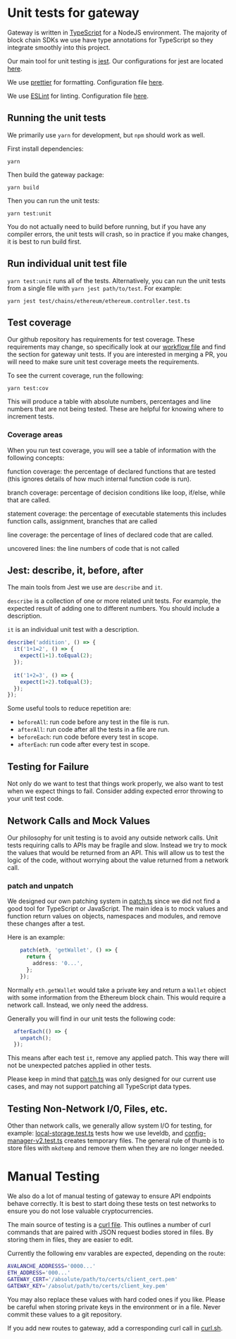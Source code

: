 # Unit tests for gateway

Gateway is written in [TypeScript](https://www.typescriptlang.org/) for a NodeJS environment. 
The majority of block chain SDKs we use have type annotations for TypeScript so they integrate 
smoothly into this project.

Our main tool for unit testing is [jest](https://jestjs.io). Our configurations
for jest are located [here](../jest.config.js).

We use [prettier](https://prettier.io/) for formatting. Configuration file
[here](../.prettierrc).

We use [ESLint](https://eslint.org/) for linting. Configuration file 
[here](../.eslintrc.js).

## Running the unit tests

We primarily use `yarn` for development, but `npm` should work as well.

First install dependencies:

```
yarn
```

Then build the gateway package:

```
yarn build
```

Then you can run the unit tests:

```
yarn test:unit
```

You do not actually need to build before running, but if you have any compiler
errors, the unit tests will crash, so in practice if you make changes, it is
best to run build first.

## Run individual unit test file

`yarn test:unit` runs all of the tests. Alternatively, you can run the unit tests
from a single file with `yarn jest path/to/test`. For example:

```
yarn jest test/chains/ethereum/ethereum.controller.test.ts
```

## Test coverage

Our github repository has requirements for test coverage. These requirements may 
change, so specifically look at our [workflow file](../../.github/workflows/workflow.yml) 
and find the section for gateway unit tests. If you are interested in merging a PR,
you will need to make sure unit test coverage meets the requirements.

To see the current coverage, run the following:

```
yarn test:cov
```

This will produce a table with absolute numbers, percentages and line numbers that
are not being tested. These are helpful for knowing where to increment tests.

### Coverage areas

When you run test coverage, you will see a table of information with the following
concepts:

function coverage: the percentage of declared functions that are tested (this 
ignores details of how much internal function code is run).

branch coverage: percentage of decision conditions like loop, if/else, while that
are called.

statement coverage: the percentage of executable statements this includes function calls,
assignment, branches that are called

line coverage: the percentage of lines of declared code that are called.

uncovered lines: the line numbers of code that is not called


## Jest: describe, it, before, after

The main tools from Jest we use are `describe` and `it`.

`describe` is a collection of one or more related unit tests. For example,
the expected result of adding one to different numbers. You should include a 
description.


`it` is an individual unit test with a description.

```TypeScript
describe('addition', () => {
  it('1+1=2', () => {
    expect(1+1).toEqual(2);
  });
  
  it('1+2=3', () => {
    expect(1+2).toEqual(3);
  });
});

```

Some useful tools to reduce repetition are:

- `beforeAll`: run code before any test in the file is run.
- `afterAll`: run code after all the tests in a file are run.
- `beforeEach`: run code before every test in scope.
- `afterEach`: run code after every test in scope.

## Testing for Failure

Not only do we want to test that things work properly, we also want to
test when we expect things to fail. Consider adding expected error throwing
to your unit test code.

## Network Calls and Mock Values

Our philosophy for unit testing is to avoid any outside network calls. Unit tests
requiring calls to APIs may be fragile and slow. Instead we try to mock the values that 
would be returned from an API. This will allow us to test the logic of the code, without
worrying about the value returned from a network call.

### patch and unpatch

We designed our own patching system in [patch.ts](../test/services/patch.ts) since we
did not find a good tool for TypeScript or JavaScript. The main idea is to mock values
and function return values on objects, namespaces and modules, and remove these changes
after a test.

Here is an example:

```TypeScript
    patch(eth, 'getWallet', () => {
      return {
        address: '0...',
      };
    });
```

Normally `eth.getWallet` would take a private key and return a `Wallet` object
with some information from the Ethereum block chain. This would require a network
call. Instead, we only need the address.

Generally you will find in our unit tests the following code:

```TypeScript
  afterEach(() => {
    unpatch();
  });
```

This means after each test `it`, remove any applied patch. This way there will not 
be unexpected patches applied in other tests.

Please keep in mind that [patch.ts](../test/services/patch.ts) was only designed
for our current use cases, and may not support patching all TypeScript data types.

## Testing Non-Network I/0, Files, etc.

Other than network calls, we generally allow system I/O for testing, for example:
[local-storage.test.ts](../test/services/local-storage.test.s) tests how we use leveldb,
and [config-manager-v2.test.ts](../test/services/config-manager-v2.test.s) creates 
temporary files. The general rule of thumb is to store files with `mkdtemp` and 
remove them when they are no longer needed.

# Manual Testing

We also do a lot of manual testing of gateway to ensure API endpoints behave 
correctly. It is best to start doing these tests on test networks to ensure
you do not lose valuable cryptocurrencies.

The main source of testing is a [curl file](../manual-tests/curl.sh). This outlines
a number of curl commands that are paired with JSON request bodies stored in files.
By storing them in files, they are easier to edit.

Currently the following env varables are expected, depending on the route:

```bash
AVALANCHE_ADDRESSS='0000...'
ETH_ADDRESS='000...'
GATEWAY_CERT='/absolute/path/to/certs/client_cert.pem'
GATEWAY_KEY='/absolut/path/to/certs/client_key.pem'
```

You may also replace these values with hard coded ones if you like. Please be
careful when storing private keys in the environment or in a file. Never commit
these values to a git repository.

If you add new routes to gateway, add a corresponding curl call in [curl.sh](../manual-tests/curl.sh).
